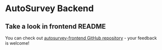 # AutoSurvey Backend

## Take a look in frontend README
You can check out [autosurvey-frontend GitHub repository](https://github.com/AutoSurv/autosurvey-frontend) - your feedback is welcome!
